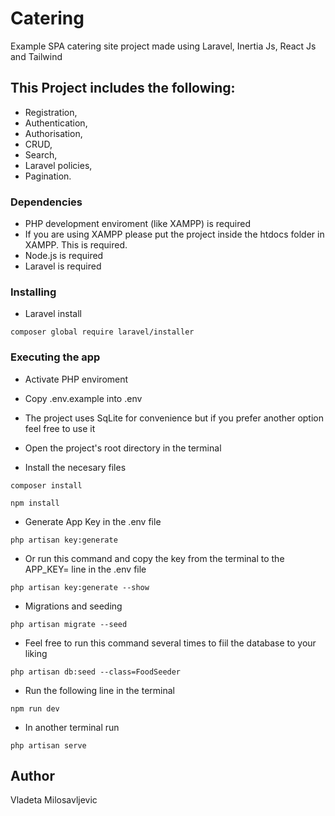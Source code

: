 # Catering

Example SPA catering site project made using Laravel, Inertia Js, React Js and Tailwind


## This Project includes the following:

* Registration,
* Authentication,
* Authorisation,
* CRUD,
* Search,
* Laravel policies,
* Pagination.

### Dependencies

* PHP development enviroment (like XAMPP) is required
* If you are using XAMPP please put the project inside the htdocs folder in XAMPP. This is required.
* Node.js is required
* Laravel is required

### Installing

* Laravel install

```
composer global require laravel/installer
```


### Executing the app

* Activate PHP enviroment
* Copy .env.example into .env 
* The project uses SqLite for convenience but if you prefer another option feel free to use it
* Open the project's root directory in the terminal
  

* Install the necesary files
```
composer install
```
```
npm install
```

* Generate App Key in the .env file
```
php artisan key:generate
```

* Or run this command and copy the key from the terminal to the APP_KEY= line in the .env file
```
php artisan key:generate --show
```

* Migrations and seeding
```
php artisan migrate --seed
```
* Feel free to run this command several times to fiil the database to your liking
```
php artisan db:seed --class=FoodSeeder
```


* Run the following line in the terminal
  
```
npm run dev
```

* In another terminal run

```
php artisan serve
```

## Author

Vladeta Milosavljevic

